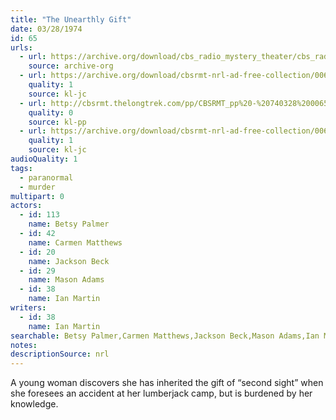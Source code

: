 ```yaml
---
title: "The Unearthly Gift"
date: 03/28/1974
id: 65
urls: 
  - url: https://archive.org/download/cbs_radio_mystery_theater/cbs_radio_mystery_theater-0051-0100.zip/cbs_radio_mystery_theater-0051-0100%2Fcbsrmt_0065_the_unearthly_gift.mp3
    source: archive-org
  - url: https://archive.org/download/cbsrmt-nrl-ad-free-collection/0065%20CBSRMT%20-%20740328%200065%20Unearthly%20Gift%20vbr%20df_jc%20(no%20ads).mp3
    quality: 1
    source: kl-jc
  - url: http://cbsrmt.thelongtrek.com/pp/CBSRMT_pp%20-%20740328%200065%20The%20Unearthly%20Gift.mp3
    quality: 0
    source: kl-pp
  - url: https://archive.org/download/cbsrmt-nrl-ad-free-collection/0065%20CBSRMT%20-%20740328%200065%20Unearthly%20Gift%20vbr%20df_jc%20(no%20ads).mp3
    quality: 1
    source: kl-jc
audioQuality: 1
tags: 
  - paranormal
  - murder
multipart: 0
actors:  
  - id: 113
    name: Betsy Palmer  
  - id: 42
    name: Carmen Matthews  
  - id: 20
    name: Jackson Beck  
  - id: 29
    name: Mason Adams  
  - id: 38
    name: Ian Martin
writers:  
  - id: 38
    name: Ian Martin
searchable: Betsy Palmer,Carmen Matthews,Jackson Beck,Mason Adams,Ian Martin Ian Martin
notes: 
descriptionSource: nrl
---
```

A young woman discovers she has inherited the gift of “second sight” when she foresees an accident at her lumberjack camp, but is burdened by her knowledge.